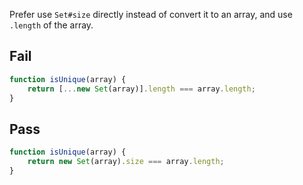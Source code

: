 <!-- end auto-generated rule header -->
<!-- Do not manually modify this header. Run: `npm run fix:eslint-docs` -->

Prefer use `Set#size` directly instead of convert it to an array, and use `.length` of the array.

## Fail

```js
function isUnique(array) {
	return [...new Set(array)].length === array.length;
}
```

## Pass

```js
function isUnique(array) {
	return new Set(array).size === array.length;
}
```
